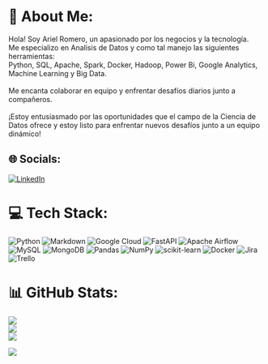 # 💫 About Me:
Hola! Soy Ariel Romero, un apasionado por los negocios y la tecnología.<br>Me especializo en Analisis de Datos y como tal manejo las siguientes herramientas:<br>Python, SQL, Apache, Spark, Docker, Hadoop, Power Bi, Google Analytics, Machine Learning y Big Data.<br><br>Me encanta colaborar en equipo y enfrentar desafíos diarios junto a compañeros.<br><br>¡Estoy entusiasmado por las oportunidades que el campo de la Ciencia de Datos ofrece y estoy listo para enfrentar nuevos desafíos junto a un equipo dinámico! 


## 🌐 Socials:
[![LinkedIn](https://img.shields.io/badge/LinkedIn-%230077B5.svg?logo=linkedin&logoColor=white)](https://linkedin.com/in/ariel-w-romero) 

# 💻 Tech Stack:
![Python](https://img.shields.io/badge/python-3670A0?style=plastic&logo=python&logoColor=ffdd54) ![Markdown](https://img.shields.io/badge/markdown-%23000000.svg?style=plastic&logo=markdown&logoColor=white) ![Google Cloud](https://img.shields.io/badge/Google%20Cloud-%234285F4.svg?style=plastic&logo=google-cloud&logoColor=white) ![FastAPI](https://img.shields.io/badge/FastAPI-005571?style=plastic&logo=fastapi) ![Apache Airflow](https://img.shields.io/badge/Apache%20Airflow-017CEE?style=plastic&logo=Apache%20Airflow&logoColor=white) ![MySQL](https://img.shields.io/badge/mysql-%2300f.svg?style=plastic&logo=mysql&logoColor=white) ![MongoDB](https://img.shields.io/badge/MongoDB-%234ea94b.svg?style=plastic&logo=mongodb&logoColor=white) ![Pandas](https://img.shields.io/badge/pandas-%23150458.svg?style=plastic&logo=pandas&logoColor=white) ![NumPy](https://img.shields.io/badge/numpy-%23013243.svg?style=plastic&logo=numpy&logoColor=white) ![scikit-learn](https://img.shields.io/badge/scikit--learn-%23F7931E.svg?style=plastic&logo=scikit-learn&logoColor=white) ![Docker](https://img.shields.io/badge/docker-%230db7ed.svg?style=plastic&logo=docker&logoColor=white) ![Jira](https://img.shields.io/badge/jira-%230A0FFF.svg?style=plastic&logo=jira&logoColor=white) ![Trello](https://img.shields.io/badge/Trello-%23026AA7.svg?style=plastic&logo=Trello&logoColor=white)
# 📊 GitHub Stats:
![](https://github-readme-stats.vercel.app/api?username=Mapasho&theme=algolia&hide_border=true&include_all_commits=true&count_private=false)<br/>
![](https://github-readme-streak-stats.herokuapp.com/?user=Mapasho&theme=algolia&hide_border=true)<br/>
![](https://github-readme-stats.vercel.app/api/top-langs/?username=Mapasho&theme=algolia&hide_border=true&include_all_commits=true&count_private=false&layout=compact)


[![](https://visitcount.itsvg.in/api?id=Mapasho&icon=0&color=0)](https://visitcount.itsvg.in)

<!-- Proudly created with GPRM ( https://gprm.itsvg.in ) -->
